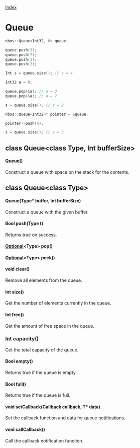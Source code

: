 [Index](../index.hpp.md#index)

# Queue

```c++
nbos::Queue<Int32, 6> queue;

queue.push(3);
queue.push(7);
queue.push(1);
queue.push(2);

Int s = queue.size(); // s = 4

Int32 a = 0;

queue.pop(&a); // a = 3
queue.pop(&a); // a = 7

s = queue.size(); // s = 2

nbos::Queue<Int32>* pointer = &queue;

pointer->push(4);

s = queue.size(); // s = 3
```

## class Queue<class Type, Int bufferSize\>

#### Queue()
Construct a queue with space on the stack for the contents.

## class Queue<class Type\>

#### Queue(Type\* buffer, Int bufferSize)
Construct a queue with the given buffer.

#### Bool push(Type t)
Returns true on success.

#### [Optional](optional.hpp.md#class-optionalclass-t)<Type\> pop()

#### [Optional](optional.hpp.md#class-optionalclass-t)<Type\> peek()

#### void clear()
Remove all elements from the queue.

#### Int size()
Get the number of elements currently in the queue.

#### Int free()
Get the amount of free space in the queue.

### Int capacity()
Get the total capacity of the queue.

#### Bool empty()
Returns true if the queue is empty.

#### Bool full()
Returns true if the queue is full.

#### void setCallback(Callback callback, T\* data)
Set the callback function and data for queue notifications.

#### void callCallback()
Call the callback notification function.
